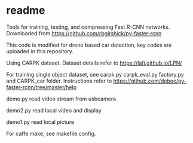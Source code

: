 readme
===
Tools for training, testing, and compressing Fast R-CNN networks. Downloaded from https://github.com/rbgirshick/py-faster-rcnn

This code is modified for drone based car detection, key codes are uploaded in this repository.

Using CARPK dataset. Dataset details refer to  https://lafi.github.io/LPN/

For training single object dataset, see carpk.py carpk_eval.py factory.py and CARPK_car folder. Instructions refer to https://github.com/deboc/py-faster-rcnn/tree/master/help

demo.py read video stream from usbcamera

demo2.py read local video and display

demo1.py read local picture

For caffe make, see makefile.config.
